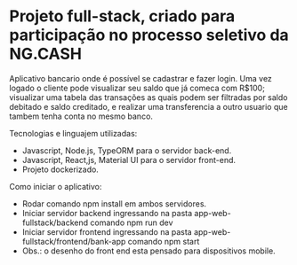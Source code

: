 # Projeto full-stack, criado para participação no processo seletivo da NG.CASH

Aplicativo bancario onde é possível se cadastrar e fazer login. 
Uma vez logado o cliente pode visualizar seu saldo que já comeca com R$100; visualizar uma tabela das transações as quais podem ser filtradas por saldo debitado e saldo creditado, e realizar uma transferencia a outro usuario que tambem tenha conta no mesmo banco.
 
 Tecnologias e linguajem utilizadas: 
- Javascript, Node.js, TypeORM para o servidor back-end. 
- Javascript, React,js, Material UI para o servidor front-end.
- Projeto dockerizado.

Como iniciar o aplicativo:
- Rodar comando npm install em ambos servidores.
- Iniciar servidor backend ingressando na pasta app-web-fullstack/backend comando npm run dev
- Iniciar servidor frontend ingressando na pasta app-web-fullstack/frontend/bank-app comando npm start
- Obs.: o desenho do front end esta pensado para dispositivos mobile.


